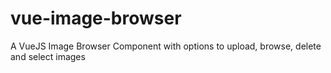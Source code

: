# vue-image-browser
A VueJS Image Browser Component with options to upload, browse, delete and select images
